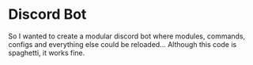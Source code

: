 # Discord Bot
So I wanted to create a modular discord bot where modules, commands, configs and everything else could be reloaded... Although this code is spaghetti, it works fine.
